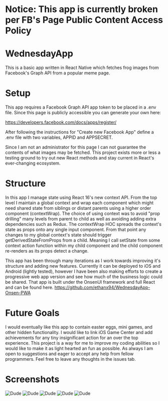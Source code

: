 #  Notice: This app is currently broken per FB's Page Public Content Access Policy

#  WednesdayApp
This is a basic app written in React Native which fetches frog images from Facebook's Graph API from a popular meme page.

# Setup
This app requires a Facebook Graph API app token to be placed in a .env file. Since this page is publicly accessible you can generate your own here: 

https://developers.facebook.com/docs/apps/register/

After following the instructions for "Create new Facebook App" define a .env file with two variables, APPID and APPSECRET.

Since I am not an administrator for this page I can not guarantee the contents of what images may be fetched. This project exists more or less a testing ground to try out new React methods and stay current in React's ever-changing ecosystem.

# Structure
In this app I manage state using React 16's new context API. From the top level I maintain a global context and wrap each component which might need shared state from siblings or distant parents using a higher order component (contextWrap). The choice of using context was to avoid "prop drilling" many levels from parent to child as well as avoiding adding extra dependencies such as Redux. The contextWrap HOC spreads the context's state as props onto any single input component. From that point any changes to my global context's state should trigger getDerivedStateFromProps from a child. Meaning I call setState from some context action function within my child component and the child component re-renders as its props detect a change.

This app has been through many iterations as I work towards improving it's structure and adding new features. Currently it can be deployed to iOS and Android (lightly tested), however I have been also making efforts to create a progressive web app version and see how much of the business logic could be shared. That app is built under the OnsenUI framework and full React and can be found here. https://github.com/ethanx94/WednesdayApp-Onsen-PWA

# Future Goals
I would eventually like this app to contain easter eggs, mini games, and other hidden functionality. I would like to link iOS Game Center and add achievements for any tiny insignificant action for an over the top experience. This project is a way for me to improve my coding abilities so I would like to make it as light hearted an fun as possible. As always I am open to suggestions and eager to accept any help from fellow programmers. Feel free to leave any thoughts in the issues tab.

# Screenshots
![Dude](/docs/01-Dude.png)
![Dude](/docs/02-Collection.png)
![Dude](/docs/03-Eggs.png)
![Dude](/docs/04-Achievements.png)
![Dude](/docs/05-Settings.png)
